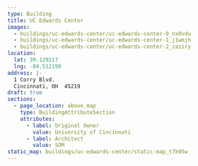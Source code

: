 ```yaml
---
type: Building
title: UC Edwards Center
images:
  - buildings/uc-edwards-center/uc-edwards-center-0_nx0vdu
  - buildings/uc-edwards-center/uc-edwards-center-1_j1wmjh
  - buildings/uc-edwards-center/uc-edwards-center-2_zaziry
location:
  lat: 39.129217
  lng: -84.512199
address: |-
  1 Corry Blvd.
  Cincinnati, OH  45219
draft: true
sections:
  - page_location: above_map
    type: BuildingAttributeSection
    attributes:
      - label: Original Owner
        value: University of Cincinnati
      - label: Architect
        value: SOM
static_map: buildings/uc-edwards-center/static-map_t7k95w
---
```

